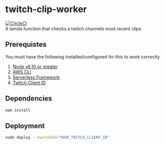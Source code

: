 # twitch-clip-worker
[![CircleCI](https://circleci.com/gh/austin1237/twitch-clip-worker.svg?style=svg)](https://circleci.com/gh/austin1237/twitch-clip-worker) <br />
A lamda function that checks a twitch channels most recent clips

## Prerequistes
You must have the following installed/configured for this to work correctly<br />
1. [Node v6.10 or greater](https://github.com/creationix/nvm)
2. [AWS CLI](https://github.com/aws/aws-cli)
3. [Serverless Framework](https://github.com/serverless/serverless)
4. [Twitch Client ID](https://dev.twitch.tv/docs/v5/guides/using-the-twitch-api)

## Dependencies
```bash
npm install
```

## Deployment
```bash
node deploy --twitchId="YOUR_TWITCH_CLIENT_ID"
```
